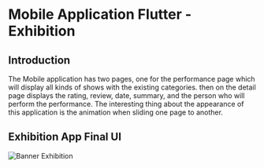 # Mobile Application Flutter - Exhibition

## Introduction
The Mobile application has two pages, one for the performance page which will display all kinds of shows with the existing categories. then on the detail page displays the rating, review, date, summary, and the person who will perform the performance. The interesting thing about the appearance of this application is the animation when sliding one page to another.

## Exhibition App Final UI

![Banner Exhibition](https://user-images.githubusercontent.com/38379100/147685243-1f9a4f9d-b761-4dc7-b19c-0c82eea6ec58.png)
